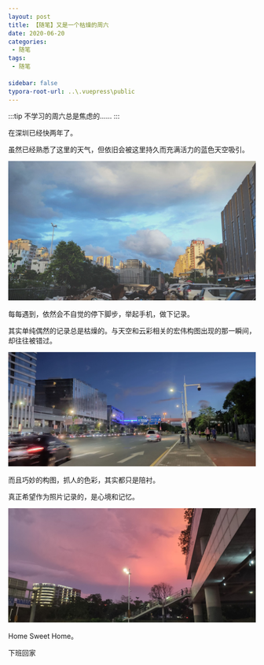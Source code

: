 ```yaml
---
layout: post
title: 【随笔】又是一个枯燥的周六
date: 2020-06-20
categories: 
 - 随笔
tags: 
 - 随笔

sidebar: false
typora-root-url: ..\.vuepress\public
---
```


:::tip
不学习的周六总是焦虑的……
:::

在深圳已经快两年了。

虽然已经熟悉了这里的天气，但依旧会被这里持久而充满活力的蓝色天空吸引。

![01](/assets/img/06-Article-01/01.jpg)

每每遇到，依然会不自觉的停下脚步，举起手机，做下记录。

其实单纯偶然的记录总是枯燥的。与天空和云彩相关的宏伟构图出现的那一瞬间，却往往被错过。

![02](/assets/img/06-Article-01/02.jpg)

而且巧妙的构图，抓人的色彩，其实都只是陪衬。

真正希望作为照片记录的，是心境和记忆。

![03](/assets/img/06-Article-01/03.jpg)

Home Sweet Home。

下班回家